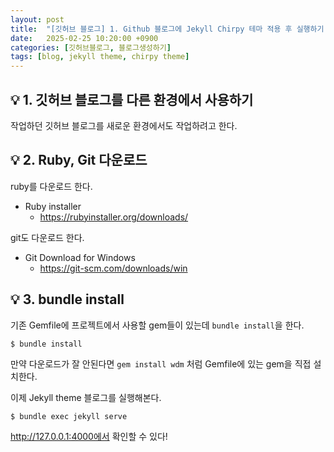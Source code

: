 ```yaml
---
layout: post
title:  "[깃허브 블로그] 1. Github 블로그에 Jekyll Chirpy 테마 적용 후 실행하기(2)"
date:   2025-02-25 10:20:00 +0900
categories: [깃허브블로그, 블로그생성하기]
tags: [blog, jekyll theme, chirpy theme]
---
```


## 💡 1. 깃허브 블로그를 다른 환경에서 사용하기

작업하던 깃허브 블로그를 새로운 환경에서도 작업하려고 한다. 

## 💡 2. Ruby, Git 다운로드

ruby를 다운로드 한다.

- Ruby installer
  - <https://rubyinstaller.org/downloads/>

git도 다운로드 한다. 

- Git Download for Windows
  - <https://git-scm.com/downloads/win>

## 💡 3. bundle install
기존 Gemfile에 프로젝트에서 사용할 gem들이 있는데 `bundle install`을 한다.
```terminal
$ bundle install
```

만약 다운로드가 잘 안된다면 `gem install wdm` 처럼 Gemfile에 있는 gem을 직접 설치한다.


이제 Jekyll theme 블로그를 실행해본다.  
```terminal
$ bundle exec jekyll serve
```

http://127.0.0.1:4000에서 확인할 수 있다!


